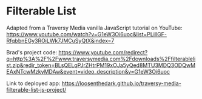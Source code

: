 # Filterable List

Adapted from a Traversy Media vanilla JavaScript tutorial on YouTube: https://www.youtube.com/watch?v=G1eW3Oi6uoc&list=PLillGF-RfqbbnEGy3ROiLWk7JMCuSyQtX&index=7

Brad's project code: https://www.youtube.com/redirect?q=http%3A%2F%2Fwww.traversymedia.com%2Fdownloads%2Ffilterablelist.zip&redir_token=BLsQELqPJrZHtrPM19xOJa5yQed8MTU3MDQ3ODQwMEAxNTcwMzkyMDAw&event=video_description&v=G1eW3Oi6uoc

Link to deployed app: https://loosenthedark.github.io/traversy-media-filterable-list-js-project/
